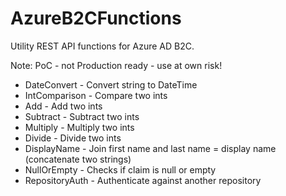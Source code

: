 # AzureB2CFunctions

Utility REST API functions for Azure AD B2C.

Note: PoC - not Production ready - use at own risk!

* DateConvert - Convert string to DateTime
* IntComparison - Compare two ints
* Add - Add two ints
* Subtract - Subtract two ints
* Multiply - Multiply two ints
* Divide - Divide two ints
* DisplayName - Join first name and last name = display name (concatenate two strings)
* NullOrEmpty - Checks if claim is null or empty
* RepositoryAuth - Authenticate against another repository

